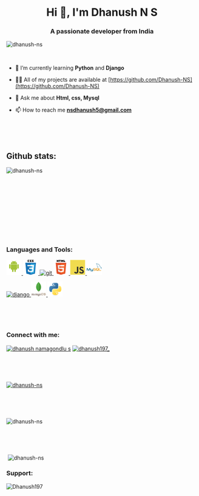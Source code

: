 <h1 align="center">Hi 👋, I'm Dhanush N S</h1>
<h3 align="center">A passionate developer from India</h3>

<p align="left"> <img src="https://komarev.com/ghpvc/?username=dhanush-ns&label=Profile%20views&color=0e75b6&style=flat" alt="dhanush-ns" /> </p>

<p align="left"> <a href="https://twitter.com/" target="blank"><img src="https://img.shields.io/twitter/follow/?logo=twitter&style=for-the-badge" alt="" /></a> </p>

- 🌱 I’m currently learning **Python** and **Django**

- 👨‍💻 All of my projects are available at [https://github.com/Dhanush-NS](https://github.com/Dhanush-NS)

- 💬 Ask me about **Html, css, Mysql** 

- 📫 How to reach me **nsdhanush5@gmail.com**
<br>
<br>
<br>

 <h2>Github stats:</h2>
 <p>&nbsp;<img align="left" src="https://github-readme-stats.vercel.app/api?username=dhanush-ns&show_icons=true&locale=en" alt="dhanush-ns" /></p>
<br>
<br>
<br>
<br>
<br>
<br>
<br>
<br>
<br>
<p>
<h3 align="left">Languages and Tools:</h3>
<p align="left"> <a href="https://developer.android.com" target="_blank" rel="noreferrer"> <img src="https://raw.githubusercontent.com/devicons/devicon/master/icons/android/android-original-wordmark.svg" alt="android" width="40" height="40"/> </a> <a href="https://www.w3schools.com/css/" target="_blank" rel="noreferrer"> <img src="https://raw.githubusercontent.com/devicons/devicon/master/icons/css3/css3-original-wordmark.svg" alt="css3" width="40" height="40"/> </a> <a href="https://git-scm.com/" target="_blank" rel="noreferrer"> <img src="https://www.vectorlogo.zone/logos/git-scm/git-scm-icon.svg" alt="git" width="40" height="40"/> </a> <a href="https://www.w3.org/html/" target="_blank" rel="noreferrer"> <img src="https://raw.githubusercontent.com/devicons/devicon/master/icons/html5/html5-original-wordmark.svg" alt="html5" width="40" height="40"/> </a> <a href="https://developer.mozilla.org/en-US/docs/Web/JavaScript" target="_blank" rel="noreferrer"> 
<img src="https://raw.githubusercontent.com/devicons/devicon/master/icons/javascript/javascript-original.svg" alt="javascript" width="40" height="40"/> </a> <a href="https://www.mysql.com/" target="_blank" rel="noreferrer"> <img src="https://raw.githubusercontent.com/devicons/devicon/master/icons/mysql/mysql-original-wordmark.svg" alt="mysql" width="40" height="40"/> </a> </p> <p align="left"> <a href="https://www.djangoproject.com/" target="_blank" rel="noreferrer"> <img src="https://cdn.worldvectorlogo.com/logos/django.svg" alt="django" width="40" height="40"/> </a> <a href="https://www.mongodb.com/" target="_blank" rel="noreferrer"> <img src="https://raw.githubusercontent.com/devicons/devicon/master/icons/mongodb/mongodb-original-wordmark.svg" alt="mongodb" width="40" height="40"/> </a> <a href="https://www.python.org" target="_blank" rel="noreferrer"> <img src="https://raw.githubusercontent.com/devicons/devicon/master/icons/python/python-original.svg" alt="python" width="40" height="40"/> </a> </p>
</p>
<br>
<br>
<br>

<h3 align="left">Connect with me:</h3>
<p align="left">
<a href="https://linkedin.com/in/dhanush namagondlu s" target="blank"><img align="center" src="https://raw.githubusercontent.com/rahuldkjain/github-profile-readme-generator/master/src/images/icons/Social/linked-in-alt.svg" alt="dhanush namagondlu s" height="30" width="40" /></a>
<a href="https://instagram.com/dhanush197_" target="blank"><img align="center" src="https://raw.githubusercontent.com/rahuldkjain/github-profile-readme-generator/master/src/images/icons/Social/instagram.svg" alt="dhanush197_" height="30" width="40" /></a>
</p>
<br>
<br>
<br>
<p align="left"> <a href="https://github.com/ryo-ma/github-profile-trophy"><img src="https://github-profile-trophy.vercel.app/?username=dhanush-ns" alt="dhanush-ns" /></a> </p>


<br>
<br>
<br>

<p><img  src="https://github-readme-stats.vercel.app/api/top-langs?username=dhanush-ns&show_icons=true&locale=en&layout=compact" alt="dhanush-ns" /></p>
<br>
<br>
<br>


<p>&nbsp;<img  src="https://github-readme-streak-stats.herokuapp.com/?user=dhanush-ns&" alt="dhanush-ns" /></p>
<h3 align="left">Support:</h3>
<p><a href="https://www.buymeacoffee.com/Dhanush197"> <img align="left" src="https://cdn.buymeacoffee.com/buttons/v2/default-yellow.png" height="50" width="210" alt="Dhanush197" /></a></p><br><br>
